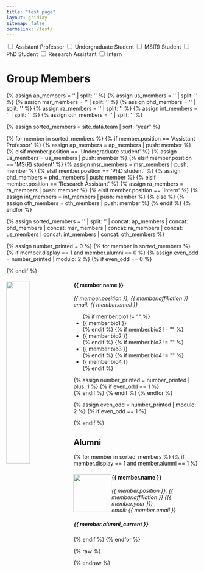 ```yaml
---
title: "test page"
layout: gridlay
sitemap: false
permalink: /test/
---
```


<!-- Filter Options -->
<div id="filter-options">
  <label><input type="checkbox" class="filter" value="Assistant Professor"> Assistant Professor</label>
  <label><input type="checkbox" class="filter" value="Undergraduate student"> Undergraduate Student</label>
  <label><input type="checkbox" class="filter" value="MS(R) student"> MS(R) Student</label>
  <label><input type="checkbox" class="filter" value="PhD student"> PhD Student</label>
  <label><input type="checkbox" class="filter" value="Research Assistant"> Research Assistant</label>
  <label><input type="checkbox" class="filter" value="Intern"> Intern</label>
</div>

# Group Members  

{% assign ap_members = '' | split: '' %}
{% assign us_members = '' | split: '' %}
{% assign msr_members = '' | split: '' %}
{% assign phd_members = '' | split: '' %}
{% assign ra_members = '' | split: '' %}
{% assign int_members = '' | split: '' %}
{% assign oth_members = '' | split: '' %}

{% assign sorted_members = site.data.team | sort: "year" %}

{% for member in sorted_members %}
  {% if member.position == 'Assistant Professor' %}
    {% assign ap_members = ap_members | push: member %}
  {% elsif member.position == 'Undergraduate student' %}
    {% assign us_members = us_members | push: member %}
  {% elsif member.position == 'MS(R) student' %}
    {% assign msr_members = msr_members | push: member %}
  {% elsif member.position == 'PhD student' %}
    {% assign phd_members = phd_members | push: member %}
  {% elsif member.position == 'Research Assistant' %}
    {% assign ra_members = ra_members | push: member %}
  {% elsif member.position == 'Intern' %}
    {% assign int_members = int_members | push: member %}
  {% else %}
    {% assign oth_members = oth_members | push: member %}
  {% endif %}
{% endfor %}

{% assign sorted_members = '' | split: '' | concat: ap_members | concat: phd_members | concat: msr_members | concat: ra_members | concat: us_members | concat: int_members | concat: oth_members %}

{% assign number_printed = 0 %}
{% for member in sorted_members %}
  {% if member.display == 1 and member.alumni == 0 %}
    {% assign even_odd = number_printed | modulo: 2 %}
    {% if even_odd == 0 %}
      <div class="row">
    {% endif %}
      <div class="col-sm-6 clearfix member" data-position="{{ member.position }}" data-alumni="{{ member.alumni }}">
        <img src="{{ member.image }}" class="img-responsive" width="35%" style="float: left" />
        <h4>{{ member.name }}</h4>
        <i>{{ member.position }}, {{ member.affiliation }} <br>email: {{ member.email }}</i>
        <ul style="overflow: hidden">
          {% if member.bio1 != "" %}
            <li> {{ member.bio1 }} </li>
          {% endif %}
          {% if member.bio2 != "" %}
            <li> {{ member.bio2 }} </li>
          {% endif %}
          {% if member.bio3 != "" %}
            <li> {{ member.bio3 }} </li>
          {% endif %}
          {% if member.bio4 != "" %}
            <li> {{ member.bio4 }} </li>
          {% endif %}
        </ul>
      </div>
    {% assign number_printed = number_printed | plus: 1 %}
    {% if even_odd == 1 %}
      </div>
    {% endif %}
  {% endif %}
{% endfor %}

{% assign even_odd = number_printed | modulo: 2 %}
{% if even_odd == 1 %}
  </div>
{% endif %}

## Alumni

{% for member in sorted_members %}
  {% if member.display == 1 and member.alumni == 1 %}
    <div class="col-sm-12 clearfix">
      <img src="{{ member.image }}" class="img-thumbnail" width="100px" style="float: left" />
      <h4>{{ member.name }}</h4>
      <i>{{ member.position }}, {{ member.affiliation }} ({{ member.year }}) <br>email: {{ member.email }}</i>
      <h5>{{ member.alumni_current }}</h5>
    </div>
  {% endif %}
{% endfor %}

<!-- Filter JavaScript -->
{% raw %}
<script>
document.addEventListener('DOMContentLoaded', function () {
  const checkboxes = document.querySelectorAll('.filter');
  const members = document.querySelectorAll('.member');

  checkboxes.forEach((checkbox) => {
    checkbox.addEventListener('change', () => {
      const selectedFilters = Array.from(checkboxes)
        .filter((checkbox) => checkbox.checked)
        .map((checkbox) => checkbox.value);

      members.forEach((member) => {
        const position = member.getAttribute('data-position');
        const alumni = member.getAttribute('data-alumni');
        const isVisible = selectedFilters.includes(position) || selectedFilters.includes(alumni);
        member.style.display = isVisible ? 'block' : 'none';
      });
    });
  });
});
</script>
{% endraw %}
